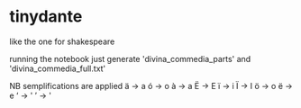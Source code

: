 # tinydante
like the one for shakespeare

running the notebook just generate 'divina_commedia_parts' and 'divina_commedia_full.txt'

NB semplifications are applied
  ä -> a
  ó -> o
  à -> a
  Ë -> E
  ï -> i
  Ï -> I
  ö -> o
  ë -> e
  ‘ -> '
  ’ -> '
